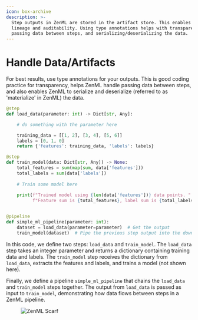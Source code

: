 ```yaml
---
icon: box-archive
description: >-
  Step outputs in ZenML are stored in the artifact store. This enables caching,
  lineage and auditability. Using type annotations helps with transparency, 
  passing data between steps, and serializing/deserializing the data.
---
```


# Handle Data/Artifacts

For best results, use type annotations for your outputs. This is good coding practice for transparency, helps ZenML handle passing data between steps, and also enables ZenML to serialize and deserialize (referred to as 'materialize' in ZenML) the data.

```python
@step
def load_data(parameter: int) -> Dict[str, Any]:

    # do something with the parameter here

    training_data = [[1, 2], [3, 4], [5, 6]]
    labels = [0, 1, 0]
    return {'features': training_data, 'labels': labels}

@step
def train_model(data: Dict[str, Any]) -> None:
    total_features = sum(map(sum, data['features']))
    total_labels = sum(data['labels'])
    
    # Train some model here
    
    print(f"Trained model using {len(data['features'])} data points. "
          f"Feature sum is {total_features}, label sum is {total_labels}")


@pipeline  
def simple_ml_pipeline(parameter: int):
    dataset = load_data(parameter=parameter)  # Get the output 
    train_model(dataset)  # Pipe the previous step output into the downstream step
```

In this code, we define two steps: `load_data` and `train_model`. The `load_data` step takes an integer parameter and returns a dictionary containing training data and labels. The `train_model` step receives the dictionary from `load_data`, extracts the features and labels, and trains a model (not shown here).

Finally, we define a pipeline `simple_ml_pipeline` that chains the `load_data`
and `train_model` steps together. The output from `load_data` is passed as input
to `train_model`, demonstrating how data flows between steps in a ZenML
pipeline.

<!-- For scarf -->
<figure><img alt="ZenML Scarf" referrerpolicy="no-referrer-when-downgrade" src="https://static.scarf.sh/a.png?x-pxid=f0b4f458-0a54-4fcd-aa95-d5ee424815bc" /></figure>
